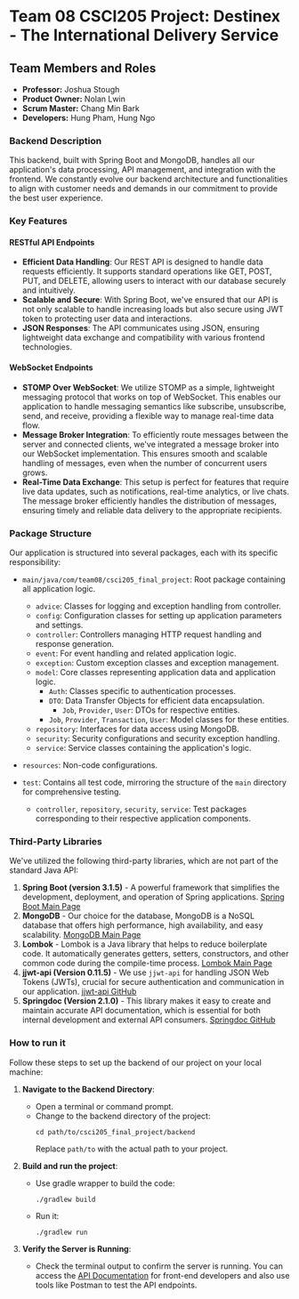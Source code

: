 # Team 08 CSCI205 Project: Destinex - The International Delivery Service

## Team Members and Roles

- **Professor:** Joshua Stough
- **Product Owner:** Nolan Lwin
- **Scrum Master:** Chang Min Bark
- **Developers:** Hung Pham, Hung Ngo

### Backend Description

This backend, built with Spring Boot and MongoDB, handles all our application's data processing, API management, and integration with the frontend. We constantly evolve our backend architecture and functionalities to align with customer needs and demands in our commitment to provide the best user experience.

### Key Features

#### RESTful API Endpoints
- **Efficient Data Handling**: Our REST API is designed to handle data requests efficiently. It supports standard operations like GET, POST, PUT, and DELETE, allowing users to interact with our database securely and intuitively.
- **Scalable and Secure**: With Spring Boot, we've ensured that our API is not only scalable to handle increasing loads but also secure using JWT token to protecting user data and interactions.
- **JSON Responses**: The API communicates using JSON, ensuring lightweight data exchange and compatibility with various frontend technologies.

#### WebSocket Endpoints
- **STOMP Over WebSocket**: We utilize STOMP as a simple, lightweight messaging protocol that works on top of WebSocket. This enables our application to handle messaging semantics like subscribe, unsubscribe, send, and receive, providing a flexible way to manage real-time data flow.
- **Message Broker Integration**: To efficiently route messages between the server and connected clients, we've integrated a message broker into our WebSocket implementation. This ensures smooth and scalable handling of messages, even when the number of concurrent users grows.
- **Real-Time Data Exchange**: This setup is perfect for features that require live data updates, such as notifications, real-time analytics, or live chats. The message broker efficiently handles the distribution of messages, ensuring timely and reliable data delivery to the appropriate recipients.

### Package Structure

Our application is structured into several packages, each with its specific responsibility:

- `main/java/com/team08/csci205_final_project`: Root package containing all application logic.
  - `advice`: Classes for logging and exception handling from controller.
  - `config`: Configuration classes for setting up application parameters and settings.
  - `controller`: Controllers managing HTTP request handling and response generation.
  - `event`: For event handling and related application logic.
  - `exception`: Custom exception classes and exception management.
  - `model`: Core classes representing application data and application logic.
    - `Auth`: Classes specific to authentication processes.
    - `DTO`: Data Transfer Objects for efficient data encapsulation.
      - `Job`, `Provider`, `User`: DTOs for respective entities.
    - `Job`, `Provider`, `Transaction`, `User`: Model classes for these entities.
  - `repository`: Interfaces for data access using MongoDB.
  - `security`: Security configurations and security exception handling.
  - `service`: Service classes containing the application's logic.

- `resources`: Non-code configurations.

- `test`: Contains all test code, mirroring the structure of the `main` directory for comprehensive testing.
  - `controller`, `repository`, `security`, `service`: Test packages corresponding to their respective application components.

### Third-Party Libraries

We've utilized the following third-party libraries, which are not part of the standard Java API:

1. **Spring Boot (version 3.1.5)** - A powerful framework that simplifies the development, deployment, and operation of Spring applications. [Spring Boot Main Page](https://spring.io/projects/spring-boot)
2. **MongoDB** - Our choice for the database, MongoDB is a NoSQL database that offers high performance, high availability, and easy scalability. [MongoDB Main Page](https://www.mongodb.com/)
3. **Lombok** - Lombok is a Java library that helps to reduce boilerplate code. It automatically generates getters, setters, constructors, and other common code during the compile-time process. [Lombok Main Page](https://projectlombok.org)
4. **jjwt-api (Version 0.11.5)** - We use `jjwt-api` for handling JSON Web Tokens (JWTs), crucial for secure authentication and communication in our application. [jjwt-api GitHub](https://github.com/jwtk/jjwt)
5. **Springdoc (Version 2.1.0)** - This library makes it easy to create and maintain accurate API documentation, which is essential for both internal development and external API consumers. [Springdoc GitHub](https://github.com/springdoc/springdoc-openapi)


### How to run it

Follow these steps to set up the backend of our project on your local machine:

1. **Navigate to the Backend Directory**:
    - Open a terminal or command prompt.
    - Change to the backend directory of the project:
      ```
      cd path/to/csci205_final_project/backend
      ```
      Replace `path/to` with the actual path to your project.

2. **Build and run the project**:
    - Use gradle wrapper to build the code:
      ```
      ./gradlew build
      ```
    - Run it:
      ```
      ./gradlew run
      ```

3. **Verify the Server is Running**:
    - Check the terminal output to confirm the server is running. You can access the [API Documentation](http://localhost:8080/docs/api/ui) for front-end developers and also use tools like Postman to test the API endpoints.
